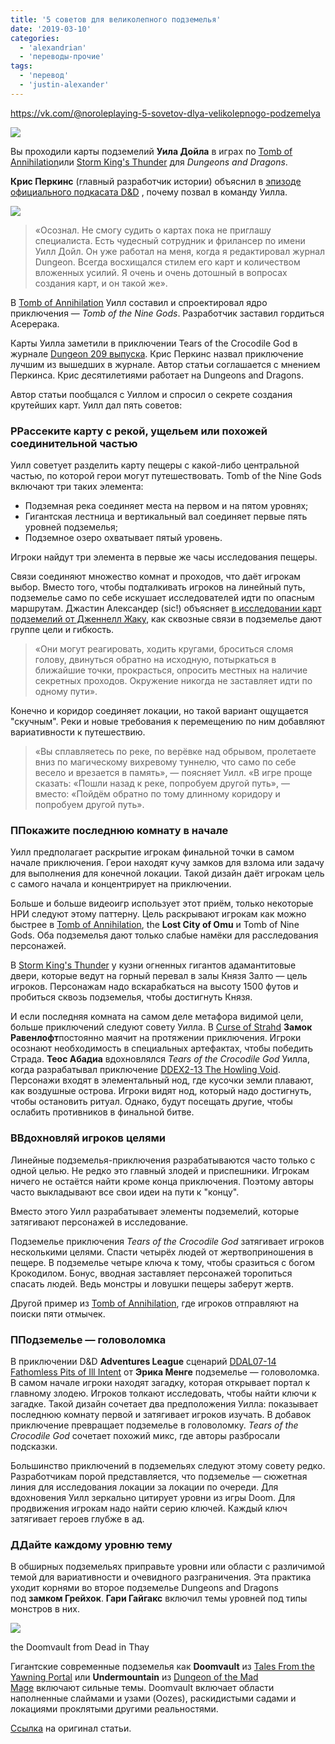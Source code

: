 ```yaml
---
title: '5 советов для великолепного подземелья'
date: '2019-03-10'
categories:
  - 'alexandrian'
  - 'переводы-прочие'
tags:
  - 'перевод'
  - 'justin-alexander'
---
```


https://vk.com/@noroleplaying-5-sovetov-dlya-velikolepnogo-podzemelya

![](images/egK7k4-VN-o.jpg)

Вы проходили карты подземелий **Уила Дойла** в играх по [Tomb of Annihilation](https://vk.com/away.php?to=https%3A%2F%2Fwww.amazon.com%2Fgp%2Fproduct%2F0786966106%2Fref%3Das_li_tl%3Fie%3DUTF8%26tag%3Ddmdavid-20%26camp%3D1789%26creative%3D9325%26linkCode%3Das2%26creativeASIN%3D0786966106%26linkId%3D869ee2c6a3fce2f7eeef0092a17311e7&cc_key=)или [Storm King's Thunder](https://vk.com/away.php?to=https%3A%2F%2Fwww.amazon.com%2Fgp%2Fproduct%2F0786966009%2Fref%3Das_li_tl%3Fie%3DUTF8%26tag%3Ddmdavid-20%26camp%3D1789%26creative%3D9325%26linkCode%3Das2%26creativeASIN%3D0786966009%26linkId%3D40246624cf1fe61f461127ea50f1074c&cc_key=) для *Dungeons and Dragons*.

**Крис Перкинс** (главный разработчик истории) объяснил в [эпизоде официального подкасата D&D](https://vk.com/away.php?to=http%3A%2F%2Fdnd.wizards.com%2Farticles%2Ffeatures%2Fchrisperkins-storm-king-thunder&cc_key=) , почему позвал в команду Уилла.

![](images/7E8zRPxZ6nc.jpg)

> «Осознал. Не смогу судить о картах пока не приглашу специалиста. Есть чудесный сотрудник и фрилансер по имени Уилл Дойл. Он уже работал на меня, когда я редактировал журнал Dungeon. Всегда восхищался стилем его карт и количеством вложенных усилий. Я очень и очень дотошный в вопросах создания карт, и он такой же».

В [Tomb of Annihilation](https://vk.com/away.php?to=https%3A%2F%2Fwww.amazon.com%2Fgp%2Fproduct%2F0786966106%2Fref%3Das_li_tl%3Fie%3DUTF8%26tag%3Ddmdavid-20%26camp%3D1789%26creative%3D9325%26linkCode%3Das2%26creativeASIN%3D0786966106%26linkId%3D869ee2c6a3fce2f7eeef0092a17311e7&cc_key=) Уилл составил и спроектировал ядро приключения — *Tomb of the Nine Gods*. Разработчик заставил гордиться Асерерака.

Карты Уилла заметили в приключении Tears of the Crocodile God в журнале [Dungeon 209 выпуска](https://vk.com/away.php?to=https%3A%2F%2Fwww.dmsguild.com%2Fproduct%2F158943%2FDungeon-209-4e%3Faffiliate_id%3D8278&cc_key=). Крис Перкинс назвал приключение лучшим из вышедших в журнале. Автор статьи соглашается с мнением Перкинса. Крис десятилетиями работает на Dungeons and Dragons.

Автор статьи пообщался с Уиллом и спросил о секрете создания крутейших карт. Уилл дал пять советов:

### РРассеките карту с рекой, ущельем или похожей соединительной частью

Уилл советует разделить карту пещеры с какой-либо центральной частью, по которой герои могут путешествовать. Tomb of the Nine Gods включают три таких элемента:

- Подземная река соединяет места на первом и на пятом уровнях;
- Гигантская лестница и вертикальный вал соединяет первые пять уровней подземелья;
- Подземное озеро охватывает пятый уровень.

Игроки найдут три элемента в первые же часы исследования пещеры.

Связи соединяют множество комнат и проходов, что даёт игрокам выбор. Вместо того, чтобы подталкивать игроков на линейный путь, подземелье само по себе искушает исследователей идти по опасным маршрутам. Джастин Александер (sic!) объясняет [в исследовании карт подземелий от Дженнелл Жаку](https://vk.com/away.php?to=https%3A%2F%2Fthealexandrian.net%2Fwordpress%2F13085%2Froleplaying-games%2Fjaquaying-the-dungeon&cc_key=), как сквозные связи в подземелье дают группе цели и гибкость.

> «Они могут реагировать, ходить кругами, броситься сломя голову, двинуться обратно на исходную, потыркаться в ближайшие точки, прокрасться, опросить местных на наличие секретных проходов. Окружение никогда не заставляет идти по одному пути».

Конечно и коридор соединяет локации, но такой вариант ощущается "скучным". Реки и новые требования к перемещению по ним добавляют вариативности к путешествию.

> «Вы сплавляетесь по реке, по верёвке над обрывом, пролетаете вниз по магическому вихревому туннелю, что само по себе весело и врезается в память», — поясняет Уилл. «В игре проще сказать: «Пошли назад к реке, попробуем другой путь», — вместо: «Пойдём обратно по тому длинному коридору и попробуем другой путь».

### ППокажите последнюю комнату в начале

Уилл предполагает раскрытие игрокам финальной точки в самом начале приключения. Герои находят кучу замков для взлома или задачу для выполнения для конечной локации. Такой дизайн даёт игрокам цель с самого начала и концентрирует на приключении.

Больше и больше видеоигр использует этот приём, только некоторые НРИ следуют этому паттерну. Цель раскрывают игрокам как можно быстрее в [Tomb of Annihilation](https://vk.com/away.php?to=https%3A%2F%2Fwww.amazon.com%2Fgp%2Fproduct%2F0786966106%2Fref%3Das_li_tl%3Fie%3DUTF8%26tag%3Ddmdavid-20%26camp%3D1789%26creative%3D9325%26linkCode%3Das2%26creativeASIN%3D0786966106%26linkId%3D869ee2c6a3fce2f7eeef0092a17311e7&cc_key=), the **Lost City of Omu** и Tomb of Nine Gods. Оба подземелья дают только слабые намёки для расследования персонажей.

В [Storm King's Thunder](https://vk.com/away.php?to=https%3A%2F%2Fwww.amazon.com%2Fgp%2Fproduct%2F0786966009%2Fref%3Das_li_tl%3Fie%3DUTF8%26tag%3Ddmdavid-20%26camp%3D1789%26creative%3D9325%26linkCode%3Das2%26creativeASIN%3D0786966009%26linkId%3D40246624cf1fe61f461127ea50f1074c&cc_key=) у кузни огненных гигантов адамантитовые двери, которые ведут на горный перевал в залы Князя Залто — цель игроков. Персонажам надо вскарабкаться на высоту 1500 футов и пробиться сквозь подземелья, чтобы достигнуть Князя.

И если последняя комната на самом деле метафора видимой цели, больше приключений следуют совету Уилла. В [Curse of Strahd](https://vk.com/away.php?to=https%3A%2F%2Fwww.amazon.com%2Fgp%2Fproduct%2F0786965983%2Fref%3Das_li_tl%3Fie%3DUTF8%26tag%3Ddmdavid-20%26camp%3D1789%26creative%3D9325%26linkCode%3Das2%26creativeASIN%3D0786965983%26linkId%3Dd4817e73dd8e29dc287fa1de6ee786b4&cc_key=) **Замок Равенлофт**постоянно маячит на протяжении приключения. Игроки осознают необходимость в специальных артефактах, чтобы победить Страда. **Теос Абадиа** вдохновлялся *Tears of the Crocodile God* Уилла, когда разрабатывал приключение [DDEX2-13 The Howling Void](https://vk.com/away.php?to=https%3A%2F%2Fwww.dmsguild.com%2Fproduct%2F170488%2FDDEX213-The-Howling-Void-5e%3Faffiliate_id%3D8278&cc_key=). Персонажи входят в элементальный нод, где кусочки земли плавают, как воздушные острова. Игроки видят нод, который надо достигнуть, чтобы остановить ритуал. Однако, будут посещать другие, чтобы ослабить противников в финальной битве.

### ВВдохновляй игроков целями

Линейные подземелья-приключения разрабатываются часто только с одной целью. Не редко это главный злодей и приспешники. Игрокам ничего не остаётся найти кроме конца приключения. Поэтому авторы часто выкладывают все свои идеи на пути к "концу".

Вместо этого Уилл разрабатывает элементы подземелий, которые затягивают персонажей в исследование.

Подземелье приключения *Tears of the Crocodile God* затягивает игроков несколькими целями. Спасти четырёх людей от жертвоприношения в пещере. В подземелье четыре ключа к тому, чтобы сразиться с богом Крокодилом. Бонус, вводная заставляет персонажей торопиться спасать людей. Ведь монстры и ловушки пещеры заберут жертв.

Другой пример из [Tomb of Annihilation](https://vk.com/away.php?to=https%3A%2F%2Fwww.amazon.com%2Fgp%2Fproduct%2F0786966106%2Fref%3Das_li_tl%3Fie%3DUTF8%26tag%3Ddmdavid-20%26camp%3D1789%26creative%3D9325%26linkCode%3Das2%26creativeASIN%3D0786966106%26linkId%3D869ee2c6a3fce2f7eeef0092a17311e7&cc_key=), где игроков отправляют на поиски пяти отмычек.

### ППодземелье — головоломка

В приключении D&D **Adventures League** сценарий [DDAL07-14 Fathomless Pits of Ill Intent](https://vk.com/away.php?to=https%3A%2F%2Fwww.dmsguild.com%2Fproduct%2F235134%2FDDAL0714-Fathomless-Pits-of-Ill-Intent%3Faffiliate_id%3D8278&cc_key=) от **Эрика Менге** подземелье — головоломка. В самом начале игроки находят загадку, которая открывает портал к главному злодею. Игроков толкают исследовать, чтобы найти ключи к загадке. Такой дизайн сочетает два предположения Уилла: показывает последнюю комнату первой и затягивает игроков изучать. В добавок приключение превращает подземелье в головоломку. *Tears of the Crocodile God* сочетает похожий микс, где авторы разбросали подсказки.

Большинство приключений в подземельях следуют этому совету редко. Разработчикам порой представляется, что подземелье — сюжетная линия для исследования локации за локации по очереди. Для вдохновения Уилл зеркально цитирует уровни из игры Doom. Для продвижения игрокам надо найти серию ключей. Каждый ключ затягивает героев глубже в ад.

### ДДайте каждому уровню тему

В обширных подземельях приправьте уровни или области с различимой темой для вариативности и очевидного разграничения. Эта практика уходит корнями во второе подземелье Dungeons and Dragons под **замком Грейхок**. **Гари Гайгакс** включил темы уровней под типы монстров в них.

![](images/Jitm32eGfsY.jpg)

the Doomvault from Dead in Thay

Гигантские современные подземелья как **Doomvault** из [Tales From the Yawning Portal](https://vk.com/away.php?to=https%3A%2F%2Fwww.amazon.com%2Fgp%2Fproduct%2F0786966092%2Fref%3Das_li_tl%3Fie%3DUTF8%26tag%3Ddmdavid-20%26camp%3D1789%26creative%3D9325%26linkCode%3Das2%26creativeASIN%3D0786966092%26linkId%3D97474786cb5610355bae7bd99d2b9375&cc_key=) или **Undermountain** из [Dungeon of the Mad Mage](https://vk.com/away.php?to=https%3A%2F%2Fwww.amazon.com%2Fgp%2Fproduct%2F0786966262%2Fref%3Das_li_tl%3Fie%3DUTF8%26tag%3Ddmdavid-20%26camp%3D1789%26creative%3D9325%26linkCode%3Das2%26creativeASIN%3D0786966262%26linkId%3Dc0f9dcc5e1afc07d00f03bef70525588&cc_key=) включают сильные темы. Doomvault включает области наполненные слаймами и узами (Oozes), раскидистыми садами и локациями проклятыми другими реальностями.

[Ссылка](https://vk.com/away.php?to=https%3A%2F%2Fdmdavid.com%2Ftag%2F5-tricks-for-creating-brilliant-dungeon-maps-from-will-doyle%2F&cc_key=) на оригинал статьи.
